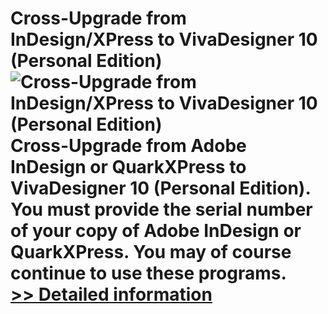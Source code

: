 # Cross-Upgrade from InDesign/XPress to VivaDesigner 10 (Personal Edition)<br />![Cross-Upgrade from InDesign/XPress to VivaDesigner 10 (Personal Edition)](https://mycommerce.akamaized.net/api/pimages/P300850139/BIG/300850139.JPG)<br />Cross-Upgrade from Adobe InDesign or QuarkXPress to VivaDesigner 10 (Personal Edition). You must provide the serial number of your copy of Adobe InDesign or QuarkXPress. You may of course continue to use these programs.<br />[>> Detailed information](https://secure.shareit.com/shareit/product.html?productid=300850139&affiliateid=200057808)